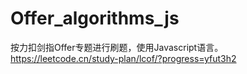 # Offer_algorithms_js

按力扣剑指Offer专题进行刷题，使用Javascript语言。https://leetcode.cn/study-plan/lcof/?progress=yfut3h2
